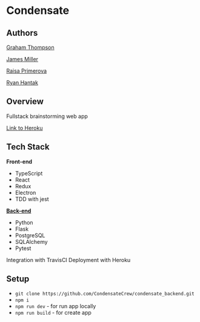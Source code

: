 # Condensate

## Authors

[Graham Thompson](https://github.com/grwthomps)

[James Miller](https://github.com/JamesRexMiller4)

[Raisa Primerova](https://github.com/RayRedGoose)

[Ryan Hantak](https://github.com/rhantak)

## Overview

Fullstack brainstorming web app

[Link to Heroku](https://condensate-app.herokuapp.com/)

## Tech Stack

**Front-end**

- TypeScript
- React
- Redux
- Electron
- TDD with jest

[**Back-end**](https://github.com/CondensateCrew/condensate_backend)

- Python
- Flask
- PostgreSQL
- SQLAlchemy
- Pytest

Integration with TravisCI
Deployment with Heroku

## Setup

- `git clone https://github.com/CondensateCrew/condensate_backend.git`
- `npm i`
- `npm run dev` - for run app locally
- `npm run build` - for create app
